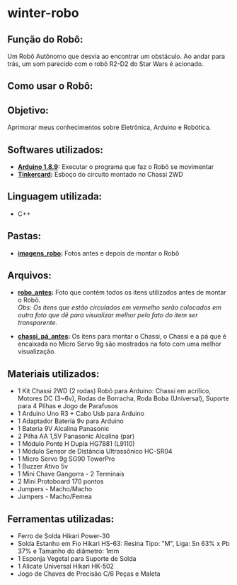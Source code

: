 # winter-robo

## Função do Robô: 
Um Robô Autônomo que desvia ao encontrar um obstáculo. Ao andar para trás, um som parecido com o robô R2-D2 do Star Wars é acionado.  


## Como usar o Robô: 



## Objetivo:
Aprimorar meus conhecimentos sobre Eletrônica, Arduino e Robótica. 



## Softwares utilizados:
* **[Arduino 1.8.9](https://www.arduino.cc/en/Main/Software):** Executar o programa que faz o Robô se movimentar
* **[Tinkercard](https://www.tinkercad.com/):** Esboço do circuito montado no Chassi 2WD

## Linguagem utilizada:
* C++ 



## Pastas:
* **[imagens_robo](https://github.com/karenarcoverde/winter-robo/tree/master/imagens_robo):** Fotos antes e depois de montar o Robô



## Arquivos: 
* **[robo_antes](https://github.com/karenarcoverde/winter-robo/blob/master/imagens_robo/robo_antes.jpg):** Foto que contém todos os itens utilizados antes de montar o Robô. <br>
*Obs: Os itens que estão circulados em vermelho serão colocados em outra foto que dê para visualizar melhor pelo fato do item ser transparente.* <br>



* **[chassi_pá_antes](https://github.com/karenarcoverde/winter-robo/blob/master/imagens_robo/chassi_p%C3%A1_antes.jpg):** Os itens para montar o Chassi, o Chassi e a pá que é encaixada no Micro Servo 9g são mostrados na foto com uma melhor visualização. <br> 







## Materiais utilizados:
* 1 Kit Chassi 2WD (2 rodas) Robô para Arduino: Chassi em acrílico, Motores DC (3~6v), Rodas de Borracha, Roda Boba (Universal), Suporte para 4 Pilhas e Jogo de Parafusos
* 1 Arduino Uno R3 + Cabo Usb para Arduino
* 1 Adaptador Bateria 9v para Arduino
* 1 Bateria 9V Alcalina Panasonic
* 2 Pilha AA 1,5V Panasonic Alcalina (par)
* 1 Módulo Ponte H Dupla HG7881 (L9110)
* 1 Módulo Sensor de Distância Ultrassônico HC-SR04
* 1 Micro Servo 9g SG90 TowerPro
* 1 Buzzer Ativo 5v
* 1 Mini Chave Gangorra - 2 Terminais
* 2 Mini Protoboard 170 pontos
* Jumpers - Macho/Macho
* Jumpers - Macho/Femea




## Ferramentas utilizadas:
* Ferro de Solda Hikari Power-30
* Solda Estanho em Fio Hikari HS-63: Resina Tipo: "M", Liga: Sn 63% x Pb 37% e Tamanho do diâmetro: 1mm
* 1 Esponja Vegetal para Suporte de Solda
* 1 Alicate Universal Hikari HK-502
* Jogo de Chaves de Precisão C/6 Peças e Maleta

